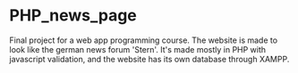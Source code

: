 # PHP_news_page
Final project for a web app programming course.
The website is made to look like the german news forum 'Stern'. It's made mostly in PHP with javascript validation, and the website has its own database through XAMPP.
